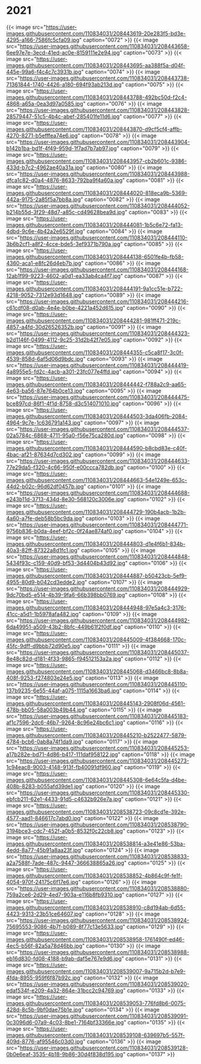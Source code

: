 # 2021


{{< image src="https://user-images.githubusercontent.com/110834031/208443619-20e283f5-bd3e-4295-a166-7586fc5cfa09.jpg" caption="0072" >}}
{{< image src="https://user-images.githubusercontent.com/110834031/208443658-6ee97e7e-3ecd-41ed-ac0e-8159111e2e94.jpg" caption="0073" >}}
{{< image src="https://user-images.githubusercontent.com/110834031/208443695-aa388f5a-d04f-445e-99a6-f4c4c7c3931b.jpg" caption="0074" >}}
{{< image src="https://user-images.githubusercontent.com/110834031/208443738-71361844-1740-4426-a180-694f93ab213d.jpg" caption="0075" >}}
{{< image src="https://user-images.githubusercontent.com/110834031/208443788-492bc50d-f2c4-4868-a65a-0ea3d97a0585.jpg" caption="0076" >}}
{{< image src="https://user-images.githubusercontent.com/110834031/208443828-28579447-51c5-4b4c-abef-285401fe11d6.jpg" caption="0077" >}}
{{< image src="https://user-images.githubusercontent.com/110834031/208443870-d9cf5cf4-affb-4270-8271-b5efffea74e6.jpg" caption="0078" >}}
{{< image src="https://user-images.githubusercontent.com/110834031/208443904-b142b1ba-bd1f-4f49-959d-1f7ad7b7ab97.jpg" caption="0079" >}}
{{< image src="https://user-images.githubusercontent.com/110834031/208443957-cb2b601c-9386-433d-b7c2-4962ae40a31a.jpg" caption="0080" >}}
{{< image src="https://user-images.githubusercontent.com/110834031/208443988-dfca1c82-d0a4-4876-8633-792ba9f4a60a.jpg" caption="0081" >}}
{{< image src="https://user-images.githubusercontent.com/110834031/208444020-818eca9b-5369-442a-9175-2a85f5a7bb8a.jpg" caption="0082" >}}
{{< image src="https://user-images.githubusercontent.com/110834031/208444052-b214b55d-3f29-48d7-a85c-cd49628bea9d.jpg" caption="0083" >}}
{{< image src="https://user-images.githubusercontent.com/110834031/208444081-1b5c6e72-fa13-4dbd-9c6e-4b42a2e6529f.jpg" caption="0084" >}}
{{< image src="https://user-images.githubusercontent.com/110834031/208444110-3b6b2cf1-a8f2-4cce-bde5-3ef9371b790a.jpg" caption="0085" >}}
{{< image src="https://user-images.githubusercontent.com/110834031/208444138-6501fe4b-fb58-4360-aca1-e8fc26d4eb7b.jpg" caption="0086" >}}
{{< image src="https://user-images.githubusercontent.com/110834031/208444168-12ab1f99-9223-4602-a0d1-ea33ab4ca4f7.jpg" caption="0087" >}}
{{< image src="https://user-images.githubusercontent.com/110834031/208444191-9a1cc51e-b722-4218-9052-7312e93d1648.jpg" caption="0089" >}}
{{< image src="https://user-images.githubusercontent.com/110834031/208444216-c61cdf08-d0ab-4e4e-b0be-4221a452d615.jpg" caption="0090" >}}
{{< image src="https://user-images.githubusercontent.com/110834031/208444281-981ff471-219c-4857-a4fd-30d26526352b.jpg" caption="0091" >}}
{{< image src="https://user-images.githubusercontent.com/110834031/208444323-b2d1146f-0499-4112-9c25-31d2b42f7e05.jpg" caption="0092" >}}
{{< image src="https://user-images.githubusercontent.com/110834031/208444355-c5ca8f17-3c0f-4539-858d-6af5d06d9bdc.jpg" caption="0093" >}}
{{< image src="https://user-images.githubusercontent.com/110834031/208444419-4a8955e5-fd2c-4acb-a301-23fc077e4ffd.jpg" caption="0094" >}}
{{< image src="https://user-images.githubusercontent.com/110834031/208444442-f788a2c9-aa65-4e63-ba56-87e764b0ce13.jpg" caption="0095" >}}
{{< image src="https://user-images.githubusercontent.com/110834031/208444475-bce897cd-86f1-4f1d-8758-d3c514071010.jpg" caption="0096" >}}
{{< image src="https://user-images.githubusercontent.com/110834031/208444503-3da406fb-2084-4964-9c7e-1c636791a143.jpg" caption="0097" >}}
{{< image src="https://user-images.githubusercontent.com/110834031/208444537-02a5784c-6868-4711-95a0-f56e75ca280d.jpg" caption="0098" >}}
{{< image src="https://user-images.githubusercontent.com/110834031/208444590-b8cbd83e-c40f-4bac-af21-87634d7cd302.jpg" caption="0099" >}}
{{< image src="https://user-images.githubusercontent.com/110834031/208444633-77e29da5-f320-4c66-950f-e00ccca782db.jpg" caption="0100" >}}
{{< image src="https://user-images.githubusercontent.com/110834031/208444663-54e1249e-653c-44d2-b02c-96d62df0457b.jpg" caption="0101" >}}
{{< image src="https://user-images.githubusercontent.com/110834031/208444688-e243b11d-3713-434d-8e30-568120c3006e.jpg" caption="0102" >}}
{{< image src="https://user-images.githubusercontent.com/110834031/208444729-190b4acb-1b2b-4a60-a7fe-deb58b5bc9da.jpg" caption="0103" >}}
{{< image src="https://user-images.githubusercontent.com/110834031/208444771-9756b836-b0da-4eef-bf2c-0f24ae874af0.jpg" caption="0104" >}}
{{< image src="https://user-images.githubusercontent.com/110834031/208444803-d1e4f6b1-834b-40a3-82ff-87322a8d1fc1.jpg" caption="0105" >}}
{{< image src="https://user-images.githubusercontent.com/110834031/208444848-5434f93c-c159-40d9-bf53-3d4404b43d92.jpg" caption="0106" >}}
{{< image src="https://user-images.githubusercontent.com/110834031/208444887-b50423cb-5ef9-4955-80d9-b042cd3edde2.jpg" caption="0107" >}}
{{< image src="https://user-images.githubusercontent.com/110834031/208444929-9dc70bd5-e514-4b39-9fa6-66b398bb0769.jpg" caption="0108" >}}
{{< image src="https://user-images.githubusercontent.com/110834031/208444948-97e5a4c3-3176-41cc-a5d1-1b5978afa482.jpg" caption="0109" >}}
{{< image src="https://user-images.githubusercontent.com/110834031/208444982-6da49951-a509-43b2-8bfc-449b61f2f0df.jpg" caption="0110" >}}
{{< image src="https://user-images.githubusercontent.com/110834031/208445009-4f384668-170c-45fc-9dff-d9bbb72d90e5.jpg" caption="0111" >}}
{{< image src="https://user-images.githubusercontent.com/110834031/208445037-8e48c82d-d181-4f33-9865-f94512153a2a.jpg" caption="0112" >}}
{{< image src="https://user-images.githubusercontent.com/110834031/208445068-d3466bc8-8b8a-408f-9253-f274803e24e5.jpg" caption="0113" >}}
{{< image src="https://user-images.githubusercontent.com/110834031/208445110-137b9235-6e55-44af-a075-1115a1663ba6.jpg" caption="0114" >}}
{{< image src="https://user-images.githubusercontent.com/110834031/208445143-2908f06d-4561-478b-bb05-58a003b49b44.jpg" caption="0115" >}}
{{< image src="https://user-images.githubusercontent.com/110834031/208445183-af1c7596-2dc6-46b7-9264-8c96e24bc6c1.jpg" caption="0116" >}}
{{< image src="https://user-images.githubusercontent.com/110834031/208445210-b2522477-5879-4784-bcb6-0ab8a74f1da9.jpg" caption="0117" >}}
{{< image src="https://user-images.githubusercontent.com/110834031/208445253-a17b282e-bd71-4d86-b417-111daf958122.jpg" caption="0118" >}}
{{< image src="https://user-images.githubusercontent.com/110834031/208445273-1c94eac8-9003-4148-913f-fb40091df960.jpg" caption="0119" >}}
{{< image src="https://user-images.githubusercontent.com/110834031/208445308-6e64c5fa-d4be-408b-8283-b055afd39de1.jpg" caption="0120" >}}
{{< image src="https://user-images.githubusercontent.com/110834031/208445330-ebfcb211-62e1-4433-91d5-c4632b926e7a.jpg" caption="0121" >}}
{{< image src="https://user-images.githubusercontent.com/110834031/208538723-09c8cd1e-392e-4577-aad1-846617c7abd0.jpg" caption="0122" >}}
{{< image src="https://user-images.githubusercontent.com/110834031/208538790-3194bce3-cdc7-452f-a0b5-8532f0c22cb8.jpg" caption="0123" >}}
{{< image src="https://user-images.githubusercontent.com/110834031/208538814-a3e41e86-53ba-4edd-8a77-45b91a8aa23f.jpg" caption="0124" >}}
{{< image src="https://user-images.githubusercontent.com/110834031/208538833-a2a7588f-7ade-487c-9447-366638865a26.jpg" caption="0125" >}}
{{< image src="https://user-images.githubusercontent.com/110834031/208538852-4b864c9f-fe1f-4054-970f-24175c6f17e6.jpg" caption="0126" >}}
{{< image src="https://user-images.githubusercontent.com/110834031/208538880-759a2ce6-2d29-4ed7-903a-e116b8fb9310.jpg" caption="0127" >}}
{{< image src="https://user-images.githubusercontent.com/110834031/208538910-c8d194ab-6d55-4423-9313-23b51ce64607.jpg" caption="0128" >}}
{{< image src="https://user-images.githubusercontent.com/110834031/208538924-75695553-9086-4b7f-b089-8f77c13e5633.jpg" caption="0129" >}}
{{< image src="https://user-images.githubusercontent.com/110834031/208538958-1761490f-ed46-4ec5-b56f-82a5a78d46bb.jpg" caption="0130" >}}
{{< image src="https://user-images.githubusercontent.com/110834031/208538988-eb16d830-fd08-4188-b9ab-daf5e767e9d6.jpg" caption="0131" >}}
{{< image src="https://user-images.githubusercontent.com/110834031/208539007-9a715b2d-b7e9-4fda-8955-959f6f87b92c.jpg" caption="0132" >}}
{{< image src="https://user-images.githubusercontent.com/110834031/208539020-edaf534f-e209-4a32-864e-31bcc2c94769.jpg" caption="0133" >}}
{{< image src="https://user-images.githubusercontent.com/110834031/208539053-776fd8b6-0075-428d-8c5b-9bf0dae75b1e.jpg" caption="0134" >}}
{{< image src="https://user-images.githubusercontent.com/110834031/208539091-0c3096d6-07a9-4c03-8be1-7164bf33366e.jpg" caption="0135" >}}
{{< image src="https://user-images.githubusercontent.com/110834031/208539108-639697b5-557f-409d-8776-af95546c03d0.jpg" caption="0136" >}}
{{< image src="https://user-images.githubusercontent.com/110834031/208539128-0b0e6eaf-3535-4b18-9b86-30d4f838d195.jpg" caption="0137" >}}


































































